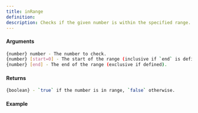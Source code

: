 ```yaml
---
title: inRange
definition: 
description: Checks if the given number is within the specified range.
---
```



#### Arguments


```bash
{number} number - The number to check.
{number} [start=0] - The start of the range (inclusive if `end` is defined).
{number} [end] - The end of the range (exclusive if defined).
```


#### Returns


```bash
{boolean} - `true` if the number is in range, `false` otherwise.
```


#### Example


```ts

```
